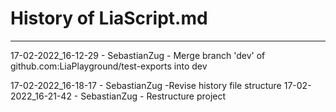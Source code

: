 # History of LiaScript.md

---------------------------------------
17-02-2022_16-12-29 - SebastianZug - Merge branch 'dev' of github.com:LiaPlayground/test-exports into dev

17-02-2022_16-18-17 - SebastianZug -Revise history file structure
17-02-2022_16-21-42 - SebastianZug - Restructure project